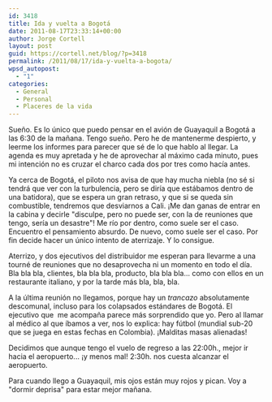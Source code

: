 ```yaml
---
id: 3418
title: Ida y vuelta a Bogotá
date: 2011-08-17T23:33:14+00:00
author: Jorge Cortell
layout: post
guid: https://cortell.net/blog/?p=3418
permalink: /2011/08/17/ida-y-vuelta-a-bogota/
wpsd_autopost:
  - "1"
categories:
  - General
  - Personal
  - Placeres de la vida
---
```

Sueño. Es lo único que puedo pensar en el avión de Guayaquil a Bogotá a las 6:30 de la mañana. Tengo sueño. Pero he de mantenerme despierto, y leerme los informes para parecer que sé de lo que hablo al llegar. La agenda es muy apretada y he de aprovechar al máximo cada minuto, pues mi intención no es cruzar el charco cada dos por tres como hacía antes.

Ya cerca de Bogotá, el piloto nos avisa de que hay mucha niebla (no sé si tendrá que ver con la turbulencia, pero se diría que estábamos dentro de una batidora), que se espera un gran retraso, y que si se queda sin combustible, tendremos que desviarnos a Cali. ¡Me dan ganas de entrar en la cabina y decirle "disculpe, pero no puede ser, con la de reuniones que tengo, sería un desastre"! Me río por dentro, como suele ser el caso. Encuentro el pensamiento absurdo. De nuevo, como suele ser el caso. Por fin decide hacer un único intento de aterrizaje. Y lo consigue.

Aterrizo, y dos ejecutivos del distribuidor me esperan para llevarme a una tourné de reuniones que no desaprovecha ni un momento en todo el día. Bla bla bla, clientes, bla bla bla, producto, bla bla bla... como con ellos en un restaurante italiano, y por la tarde más bla, bla, bla.

A la última reunión no llegamos, porque hay un _trancazo_ absolutamente descomunal, incluso para los colapsados estándares de Bogotá. El ejecutivo que  me acompaña parece más sorprendido que yo. Pero al llamar al médico al que íbamos a ver, nos lo explica: hay fútbol (mundial sub-20 que se juega en estas fechas en Colombia). ¡Malditas masas alienadas!

Decidimos que aunque tengo el vuelo de regreso a las 22:00h., mejor ir hacia el aeropuerto... ¡y menos mal! 2:30h. nos cuesta alcanzar el aeropuerto.

Para cuando llego a Guayaquil, mis ojos están muy rojos y pican. Voy a "dormir deprisa" para estar mejor mañana.